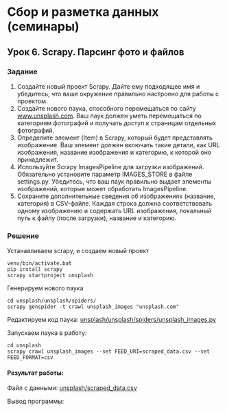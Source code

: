 # Сбор и разметка данных (семинары)
## Урок 6. Scrapy. Парсинг фото и файлов

### Задание

1. Создайте новый проект Scrapy. Дайте ему подходящее имя и убедитесь, что ваше окружение правильно настроено для 
   работы с проектом.
2. Создайте нового паука, способного перемещаться по сайту www.unsplash.com. Ваш паук должен уметь перемещаться по 
   категориям фотографий и получать доступ к страницам отдельных фотографий.
3. Определите элемент (Item) в Scrapy, который будет представлять изображение. Ваш элемент должен включать такие 
   детали, как URL изображения, название изображения и категорию, к которой оно принадлежит.
4. Используйте Scrapy ImagesPipeline для загрузки изображений. Обязательно установите параметр IMAGES_STORE в 
   файле settings.py. Убедитесь, что ваш паук правильно выдает элементы изображений, которые может 
   обработать ImagesPipeline.
5. Сохраните дополнительные сведения об изображениях (название, категория) в CSV-файле. Каждая строка должна 
   соответствовать одному изображению и содержать URL изображения, локальный путь к файлу (после загрузки), 
   название и категорию.



### Решение

Устанавливаем scrapy, и создаем новый проект

    venv/bin/activate.bat
    pip install scrapy
    scrapy startproject unsplash

Генерируем нового паука

    cd unsplash/unsplash/spiders/
    scrapy genspider -t crawl unsplash_images "unsplash.com"

Редактируем код паука: [unsplash/unsplash/spiders/unsplash_images.py](unsplash/unsplash/spiders/unsplash_images.py)

Запускаем паука в работу:

    cd unsplash
    scrapy crawl unsplash_images --set FEED_URI=scraped_data.csv --set FEED_FORMAT=csv

#### Результат работы:

Файл с данными: [unsplash/scraped_data.csv ](unsplash/scraped_data.csv )

Вывод программы:

